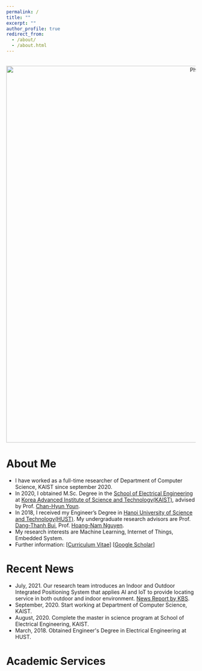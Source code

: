 ```yaml
---
permalink: /
title: ""
excerpt: ""
author_profile: true
redirect_from: 
  - /about/
  - /about.html
---
```


<p align="center">
  <img src="https://vanbk.github.io/images/vuanhvan_profile_img_2.jpg?raw=true" alt="Photo" style="width: 1000px;"/> 
</p>

# About Me
* I have worked as a full-time researcher of Department of Computer Science, KAIST since september 2020.
* In 2020, I obtained M.Sc. Degree in the [School of Electrical Engineering](https://ee.kaist.ac.kr/) at [Korea Advanced Institute of Science and Technology(KAIST)](https://www.kaist.ac.kr/), advised by Prof. [Chan-Hyun Youn](https://ee.kaist.ac.kr/node/12241?language=en).
* In 2018, I received my Engineer’s Degree in [Hanoi University of Science and Technology(HUST)](https://hust.edu.vn/). My undergraduate research advisors are Prof. [Dang-Thanh Bui](https://see.hust.edu.vn/faculty-directory3/-/asset_publisher/nZBn3WmVshGB/content/12-ts-bui-ang-thanh?inheritRedirect=false&redirect=https%3A%2F%2Fsee.hust.edu.vn%2Fbo-mon%2Fky-thuat-do-va-tin-hoc-cong-nghiep%2Fdanh-muc-can-bo%3Fp_p_id%3D101_INSTANCE_nZBn3WmVshGB%26p_p_lifecycle%3D0%26p_p_state%3Dnormal%26p_p_mode%3Dview%26p_p_col_id%3Dcolumn-1%26p_p_col_pos%3D1%26p_p_col_count%3D2), Prof. [Hoang-Nam Nguyen](https://see.hust.edu.vn/bo-mon/ky-thuat-do-va-tin-hoc-cong-nghiep/danh-muc-can-bo/-/asset_publisher/nZBn3WmVshGB/content/15-ts-nguyen-hoang-nam?inheritRedirect=false&redirect=https%3A%2F%2Fsee.hust.edu.vn%2Fbo-mon%2Fky-thuat-do-va-tin-hoc-cong-nghiep%2Fdanh-muc-can-bo%3Fp_p_id%3D101_INSTANCE_nZBn3WmVshGB%26p_p_lifecycle%3D0%26p_p_state%3Dnormal%26p_p_mode%3Dview%26p_p_col_id%3Dcolumn-1%26p_p_col_pos%3D1%26p_p_col_count%3D2).
* My research interests are Machine Learning, Internet of Things, Embedded System.
* Further information: [[Curriculum Vitae](https://vanbkgithub.io/files/Curriculum_Vitae_Vu_Anh_Van.pdf)] [[Google Scholar](https://scholar.google.com/citations?user=We1WRIYAAAAJ&hl=vi)]

# Recent News
* July, 2021. Our research team introduces an Indoor and Outdoor Integrated Positioning System that applies AI and IoT to provide locating service in both outdoor and indoor environment. [News Report by KBS](https://www.youtube.com/watch?v=coQhDIvFYQk&list=LL&index=19). 
* September, 2020. Start working at Department of Computer Science, KAIST.
* August, 2020. Complete the master in science program at School of Electrical Engineering, KAIST.
* March, 2018. Obtained Engineer's Degree in Electrical Engineering at HUST. 

# Academic Services
